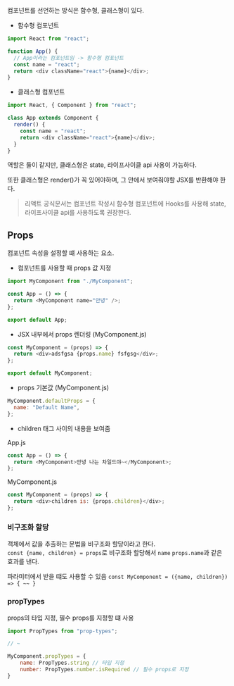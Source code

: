 컴포넌트를 선언하는 방식은 함수형, 클래스형이 있다.

- 함수형 컴포넌트

```javascript
import React from "react";

function App() {
  // App이라는 컴포넌트임 -> 함수형 컴포넌트
  const name = "react";
  return <div className="react">{name}</div>;
}
```

- 클래스형 컴포넌트

```javascript
import React, { Component } from "react";

class App extends Component {
  render() {
    const name = "react";
    return <div className="react">{name}</div>;
  }
}
```

역할은 둘이 같지만, 클래스형은 state, 라이프사이클 api 사용이 가능하다.

또한 클래스형은 render()가 꼭 있어야하며, 그 안에서 보여줘야할 JSX를 반환해야 한다.

> 리액트 공식문서는 컴포넌트 작성시 함수형 컴포넌트에 Hooks를 사용해 state, 라이프사이클 api를 사용하도록 권장한다.

## Props

컴포넌트 속성을 설정할 떄 사용하는 요소.

- 컴포넌트를 사용할 때 props 값 지정

```javascript
import MyComponent from "./MyComponent";

const App = () => {
  return <MyComponent name="안녕" />;
};

export default App;
```

- JSX 내부에서 props 렌더링 (MyComponent.js)

```javascript
const MyComponent = (props) => {
  return <div>adsfgsa {props.name} fsfgsg</div>;
};

export default MyComponent;
```

- props 기본값 (MyComponent.js)

```javascript
MyComponent.defaultProps = {
  name: "Default Name",
};
```

- children
  태그 사이의 내용을 보여줌

App.js

```javascript
const App = () => {
  return <MyComponent>안녕 나는 차일드야~</MyComponent>;
};
```

MyComponent.js

```javascript
const MyComponent = (props) => {
  return <div>children is: {props.children}</div>;
};
```

### 비구조화 할당

객체에서 값을 추출하는 문법을 비구조화 할당이라고 한다. \
`const {name, children} = props`로 비구조화 할당해서 `name` `props.name`과 같은 효과를 낸다.

파라미터에서 받을 떄도 사용할 수 있음
`const MyComponent = ({name, children}) => { ~~ }`

### propTypes

props의 타입 지정, 필수 props를 지정할 떄 사용

```javascript
import PropTypes from "prop-types";

// ~

MyComponent.propTypes = {
    name: PropTypes.string // 타입 지정
    number: PropTypes.number.isRequired // 필수 props로 지정
}
```


